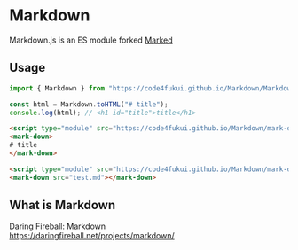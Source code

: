 # Markdown

Markdown.js is an ES module forked [Marked](https://marked.js.org/)  

## Usage

```js
import { Markdown } from "https://code4fukui.github.io/Markdown/Markdown.js";

const html = Markdown.toHTML("# title");
console.log(html); // <h1 id="title">title</h1>
```

```html
<script type="module" src="https://code4fukui.github.io/Markdown/mark-down.js"></script>
<mark-down>
# title
</mark-down>
```

```html
<script type="module" src="https://code4fukui.github.io/Markdown/mark-down.js"></script>
<mark-down src="test.md"></mark-down>
```

## What is Markdown

Daring Fireball: Markdown  
https://daringfireball.net/projects/markdown/  
